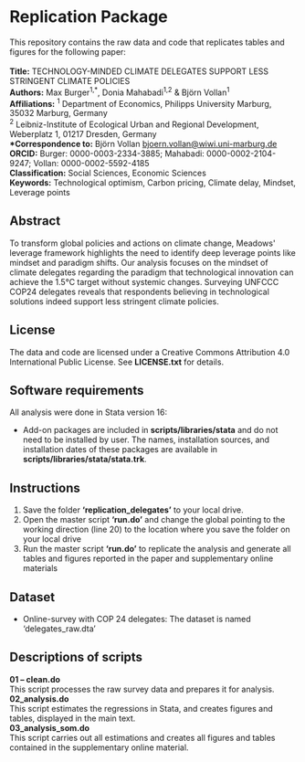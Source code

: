 # Replication Package
This repository contains the raw data and code that replicates tables and figures for the following paper: <br><br>
__Title:__ TECHNOLOGY-MINDED CLIMATE DELEGATES SUPPORT LESS STRINGENT CLIMATE POLICIES<br>
__Authors:__ Max Burger<sup>1,*</sup>, Donia Mahabadi<sup>1,2</sup> & Björn Vollan<sup>1</sup><br>
__Affiliations:__ <sup>1</sup> Department of Economics, Philipps University Marburg, 35032 Marburg, Germany <br>
<sup>2</sup> Leibniz-Institute of Ecological Urban and Regional Development, Weberplatz 1, 01217 Dresden, Germany <br>
__*Correspondence to:__ Björn Vollan bjoern.vollan@wiwi.uni-marburg.de <br>
__ORCID:__ Burger: 0000-0003-2334-3885; Mahabadi: 0000-0002-2104-9247; Vollan: 0000-0002-5592-4185 <br>
__Classification:__ Social Sciences, Economic Sciences <br>
__Keywords:__ Technological optimism, Carbon pricing, Climate delay, Mindset, Leverage points <br>

## Abstract
To transform global policies and actions on climate change, Meadows' leverage framework highlights the need to identify deep leverage points like mindset and paradigm shifts. Our analysis focuses on the mindset of climate delegates regarding the paradigm that technological innovation can achieve the 1.5°C target without systemic changes. Surveying UNFCCC COP24 delegates reveals that respondents believing in technological solutions indeed support less stringent climate policies.

## License
The data and code are licensed under a Creative Commons Attribution 4.0 International Public License. See __LICENSE.txt__ for details.

## Software requirements
All analysis were done in Stata version 16:
- Add-on packages are included in __scripts/libraries/stata__ and do not need to be installed by user. The names, installation sources, and installation dates of these packages are available in __scripts/libraries/stata/stata.trk__.

## Instructions
1.	Save the folder __‘replication_delegates’__ to your local drive.
2.	Open the master script __‘run.do’__ and change the global pointing to the working direction (line 20) to the location where you save the folder on your local drive 
3.	Run the master script __‘run.do’__  to replicate the analysis and generate all tables and figures reported in the paper and supplementary online materials

## Dataset
- Online-survey with COP 24 delegates: The dataset is named ‘delegates_raw.dta’

## Descriptions of scripts
__01 – clean.do__ <br> 
This script processes the raw survey data and prepares it for analysis.<br>
__02_analysis.do__<br> 
This script estimates the regressions in Stata, and creates figures and tables, displayed in the main text.<br>
__03_analysis_som.do__<br>
This script carries out all estimations and creates all figures and tables contained in the supplementary online material.<br>
